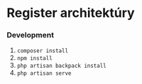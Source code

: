 # Register architektúry

### Development
1. `composer install`
1. `npm install`
1. `php artisan backpack install`
1. `php artisan serve`

